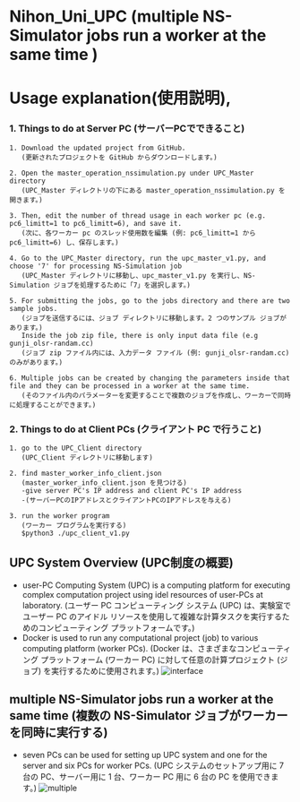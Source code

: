 # Nihon_Uni_UPC (multiple NS-Simulator jobs run a worker at the same time )
#  Usage explanation(使用説明),
### 1. Things to do at Server PC (サーバーPCでできること)
```
1. Download the updated project from GitHub.
   (更新されたプロジェクトを GitHub からダウンロードします。)

2. Open the master_operation_nssimulation.py under UPC_Master directory
   (UPC_Master ディレクトリの下にある master_operation_nssimulation.py を開きます。)

3. Then, edit the number of thread usage in each worker pc (e.g. pc6_limitt=1 to pc6_limitt=6), and save it. 
   (次に、各ワーカー pc のスレッド使用数を編集 (例: pc6_limitt=1 から pc6_limitt=6) し、保存します。)

4. Go to the UPC_Master directory, run the upc_master_v1.py, and choose '7' for processing NS-Simulation job
   (UPC_Master ディレクトリに移動し、upc_master_v1.py を実行し、NS-Simulation ジョブを処理するために「7」を選択します。)

5. For submitting the jobs, go to the jobs directory and there are two sample jobs.
   (ジョブを送信するには、ジョブ ディレクトリに移動します。2 つのサンプル ジョブがあります。)
   Inside the job zip file, there is only input data file (e.g gunji_olsr-randam.cc)
   (ジョブ zip ファイル内には、入力データ ファイル (例: gunji_olsr-randam.cc) のみがあります。)
   
6. Multiple jobs can be created by changing the parameters inside that file and they can be processed in a worker at the same time.
   (そのファイル内のパラメーターを変更することで複数のジョブを作成し、ワーカーで同時に処理することができます。)
```

### 2. Things to do at Client PCs (クライアント PC で行うこと)
```
1. go to the UPC_Client directory
   (UPC_Client ディレクトリに移動します)

2. find master_worker_info_client.json
   (master_worker_info_client.json を見つける)
   -give server PC's IP address and client PC's IP address
   -(サーバーPCのIPアドレスとクライアントPCのIPアドレスを与える)

3. run the worker program
   (ワーカー プログラムを実行する)
   $python3 ./upc_client_v1.py
```
## UPC System Overview (UPC制度の概要)
- user-PC Computing System (UPC) is a computing platform for executing complex computation project using idel resources of user-PCs at laboratory.
(ユーザー PC コンピューティング システム (UPC) は、実験室でユーザー PC のアイドル リソースを使用して複雑な計算タスクを実行するためのコンピューティング プラットフォームです。)
- Docker is used to run any computational project (job) to various computing platform (worker PCs).
(Docker は、さまざまなコンピューティング プラットフォーム (ワーカー PC) に対して任意の計算プロジェクト (ジョブ) を実行するために使用されます。)
![interface](https://user-images.githubusercontent.com/79504426/183276945-c8a0a311-fccd-4b89-8da3-b49f89b8b4dd.png)
## multiple NS-Simulator jobs run a worker at the same time (複数の NS-Simulator ジョブがワーカーを同時に実行する)
- seven PCs can be used for setting up UPC system and one for the server and six PCs for worker PCs.
(UPC システムのセットアップ用に 7 台の PC、サーバー用に 1 台、ワーカー PC 用に 6 台の PC を使用できます。)
![multiple](https://user-images.githubusercontent.com/79504426/188213236-785a6fd8-aad8-4639-9cf5-acec3b626711.png)
